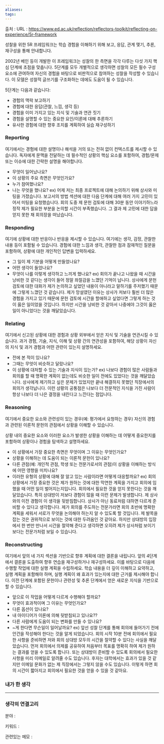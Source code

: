 ```yaml
---
aliases: 
tags:
---
```

출처 : 
URL : https://www.ed.ac.uk/reflection/reflectors-toolkit/reflecting-on-experience/5r-framework

성찰을 위한 5R 프레임워크는 학습 경험을 이해하기 위해 보고, 응답, 관계 맺기, 추론, 재구성을 통해 안내합니다.

2002년 베인 등이 개발한 이 프레임워크는 성찰의 한 측면을 각각 다루는 다섯 가지 핵심 단계에 초점을 맞춥니다. 5단계를 모두 개별적으로 생각하면 성찰의 모든 필수 구성 요소에 관여하여 자신의 경험을 바탕으로 비판적으로 참여하는 성찰을 작성할 수 있습니다. 이 모델은 성찰적 글쓰기를 구조화하는 데에도 도움이 될 수 있습니다.

5단계는 다음과 같습니다:
- 경험의 맥락 보고하기
- 경험에 대한 응답(관찰, 느낌, 생각 등)
- 경험을 이미 가지고 있는 지식 및 기술과 연관 짓기
- 경험을 설명할 수 있는 중요한 요인/이론에 대해 추론하기
- 유사한 경험에 대한 향후 조치를 계획하여 실습 재구성하기
 
### Reporting
여기에서는 경험에 대한 설명이나 해석을 거의 또는 전혀 없이 컨텍스트를 제시할 수 있습니다.
독자에게 문맥을 전달하는 데 필수적인 상황의 핵심 요소를 포함하여, 경험/문제 또는 이슈에 대한 간략한 설명을 해야합니다.
- 무엇이 일어났나요?
- 이 상황의 주요 측면은 무엇인가요?
- 누가 참여했나요?
- 나는 무엇을 했나요?
ex) 
	어제 저는 최종 프로젝트에 대해 논의하기 위해 상사와 미팅을 가졌습니다. 보고서의 방법 섹션에 대한 다음 단계에 대해 여러 가지 고민이 있어서 미팅을 요청했습니다. 회의 도중 제 문헌 검토에 대해 30분 동안 이야기하느라 정작 제가 필요한 부분을 논의할 시간이 부족했습니다. 그 결과 제 고민에 대한 답을 얻지 못한 채 회의장을 떠났습니다.

### Responding
여기에 상황에 대한 반응이나 반응을 제시할 수 있습니다. 여기에는 생각, 감정, 관찰한 내용 등이 포함될 수 있습니다.
경험에 대한 느낌과 생각, 관찰한 점과 잠재적인 질문을 포함하여, 상황에 대한 개인적인 답변을 입력하세요.
- 그 일이 제 기분을 어떻게 만들었나요?
- 어떤 생각이 들었나요?
- 무엇이 나를 이렇게 생각하고 느끼게 했나요?
ex)
	회의가 끝나고 나왔을 때 시간을 낭비한 것 같다는 생각이 들어 정말 좌절감을 느꼈던 기억이 납니다. 상사에게 문헌 검토에 대한 대화가 제가 논의하고 싶었던 내용이 아니라고 말하기를 주저했기 때문에 그렇게 느꼈던 것 같습니다. 제가 망설였던 이유는 상사가 저보다 훨씬 더 많은 경험을 가지고 있기 때문에 문헌 검토에 시간을 할애하고 싶었다면 그렇게 하는 것이 옳은 일이었을 것입니다. 하지만 시간을 낭비한 것 같아서 나중에야 그것이 옳은 일이 아니었다는 것을 깨달았습니다.

### Relating
여기에서 신고된 상황에 대한 경험과 상황 외부에서 얻은 지식 및 기술을 연관시킬 수 있습니다.
과거 경험, 기술, 지식, 이해 및 상황 간의 연관성을 포함하여, 해당 상황이 자신의 지식 및 과거 경험과 어떤 관련이 있는지 설명하세요.
- 전에 본 적이 있나요?
- 그때는 무엇이 비슷하고 달랐나요?
- 이 상황에 대처할 수 있는 기술과 지식이 있는가?
ex)
	나보다 경험이 많은 사람들과 회의를 할 때 명확한 계획이 없는데도 비슷한 일이 전에도 있었다는 것을 깨달았습니다. 상사에게 제기하고 싶은 문제가 있었지만 끝내 해결하지 못했던 직장에서의 회의가 생각납니다. 이런 상황의 공통점은 나보다 더 전문적인 지식을 가진 사람이 항상 나보다 더 나은 결정을 내린다고 느낀다는 점입니다.

### Reasoning
여기에서 중요한 요소와 관련성이 있는 경우(예: 평가에서 요청하는 경우) 자신의 경험과 관련된 이론적 문헌의 관점에서 상황을 이해할 수 있습니다.

상황 내의 중요한 요소와 이러한 요소가 발생한 상황을 이해하는 데 어떻게 중요한지를 포함하여 상황이나 경험을 탐색하고 설명하세요.
- 이 상황에서 가장 중요한 측면은 무엇이며 그 이유는 무엇인가요?
- 상황을 이해하는 데 도움이 되는 이론적 문헌이 있나요?
- 다른 관점(예: 개인적 관점, 학생 또는 전문가로서의 관점)이 상황을 이해하는 방식에 어떤 영향을 미치나요?
- 이러한 유형의 상황에 대해 잘 알고 있는 사람이라면 어떻게 대응할까요?
ex)
	회의 상황에서 가장 중요한 것은 제가 원하는 것에 대한 막연한 계획을 가지고 회의에 임했을 때 어떤 일이 벌어지는지입니다. 회의에서 필요한 것을 얻지 못한다는 것을 깨달았습니다. 특히 상대방이 저보다 경험이 많을 때 이런 문제가 발생합니다. 제 상사와의 이전 경험이 이 생각을 뒷받침합니다. 상사가 아닌 동료처럼 대하면 다르게 준비할 수 있다고 생각합니다. 제가 회의를 주도하는 전문가라면 회의 초반에 명확한 계획을 세워서 서로가 무엇을 논의해야 하는지 알 수 있도록 할 것입니다. 제 발목을 잡는 것은 권위적으로 보이는 것에 대한 두려움인 것 같아요. 하지만 상대방의 입장에서 한 번만 만나서 시간을 절약해 준다고 생각하면 오히려 제가 상사처럼 보이기보다는 전문가처럼 보일 수 있습니다.

### Reconstructing
여기에서 앞의 네 가지 섹션을 기반으로 향후 계획에 대한 결론을 내립니다.
앞의 4단계에서 결론을 도출하여 향후 연습을 재구성하거나 재구성하세요.
이를 바탕으로 다음에 수행할 작업에 대한 실행 계획을 수립하세요.
학습 내용을 더 깊이 이해하고 요약하고, 실행 계획을 포함해야 하며, 실행 계획이 왜 효과가 있는지에 대한 근거를 제시해야 합니다. 이전 단계에 포함된 문헌이나 관련성 및 추론 단계에서 얻은 새로운 지식을 기반으로 할 수 있습니다.
- 앞으로 이 작업을 어떻게 다르게 수행해야 할까요?
- 무엇이 효과적이며 그 이유는 무엇인가요?
- 다른 옵션이 있나요?
- 내 아이디어가 이론에 의해 뒷받침되고 있나요??
- 다른 사람에게 도움이 되는 변화를 만들 수 있나요?
- ~게 한다면 무슨일이 일어날까요?
ex)
	앞선 성찰 단계를 통해 회의에 들어가기 전에 안건을 작성해야 한다는 것을 알게 되었습니다. 회의 시작 10분 전에 회의에서 필요한 사항을 준비하면 저와 회의 상대방 모두의 시간을 절약할 수 있다는 사실을 깨달았습니다. 먼저 회의에서 의제를 공유하여 처음부터 목표를 명확히 하여 제가 원하는 결과를 얻을 수 있도록 합니다. 또는 상대방이 준비할 수 있도록 회의에서 필요한 사항을 미리 이메일로 알려줄 수도 있습니다. 후자는 대학에서는 효과가 있을 것 같지만 이메일 문화가 없는 제 직장에서는 그렇지 않을 수도 있습니다. 이렇게 하면 회의 시간이 짧아지고 회의에서 필요한 것을 얻을 수 있을 것 같아요.

### 내가 한 생각

---
### 생각의 연결고리
분야 : 

키워드 : 


관련있는 메모 : 
